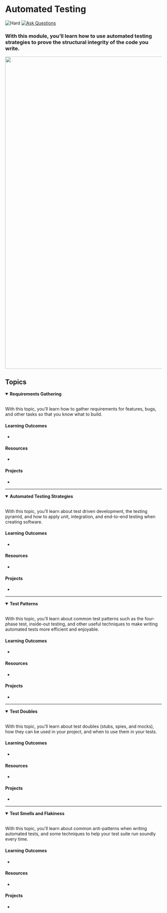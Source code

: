 # Automated Testing

![Hard](https://img.shields.io/badge/Difficulty-◆%20Hard-black?style=flat-square)
<a href="https://github.com/engineerkit/engineerkit/discussions">![Ask Questions](https://img.shields.io/badge/Ask%20Questions%20-blue.svg?style=flat-square&logo=discourse&logoWidth=15&labelColor=555&color=4d51cc)</a>

### With this module, you’ll learn how to use automated testing strategies to prove the structural integrity of the code you write.

<img src="https://pronto-core-cdn.prontomarketing.com/2/wp-content/uploads/sites/1346/2017/03/Computer-Parts-Labeled-Small.jpg" width="1000" />

## Topics

<details open>
   <summary><b>Requirements Gathering</b></summary><br/>

   With this topic, you’ll learn how to gather requirements for features, bugs, and other tasks so that you know what to build.
   
   #### Learning Outcomes
   * 

   #### Resources
   * 

   #### Projects
   *
</details>

----

<details open>
   <summary><b>Automated Testing Strategies</b></summary><br/>

   With this topic, you’ll learn about test driven development, the testing pyramid, and how to apply unit, integration, and end-to-end testing when creating software.
   
   #### Learning Outcomes
   * 

   #### Resources
   * 

   #### Projects
   *
</details>

----

<details open>
   <summary><b>Test Patterns</b></summary><br/>

   With this topic, you’ll learn about common test patterns such as the four-phase test, inside-out testing, and other useful techniques to make writing automated tests more efficient and enjoyable.
   
   #### Learning Outcomes
   * 

   #### Resources
   * 

   #### Projects
   *
</details>

----

<details open>
   <summary><b>Test Doubles</b></summary><br/>

   With this topic, you’ll learn about test doubles (stubs, spies, and mocks), how they can be used in your project, and when to use them in your tests.
   
   #### Learning Outcomes
   * 

   #### Resources
   * 

   #### Projects
   *
</details>

----

<details open>
   <summary><b>Test Smells and Flakiness</b></summary><br/>

   With this topic, you’ll learn about common anti-patterns when writing automated tests, and some techniques to help your test suite run soundly every time.
   
   #### Learning Outcomes
   * 

   #### Resources
   * 

   #### Projects
   *
</details>

